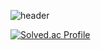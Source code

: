 ![header](https://capsule-render.vercel.app/api?type=soft&color=auto&height=150&section=header&text=Hyelim&fontSize=70&animation=twinkling)

[![Solved.ac Profile](http://mazassumnida.wtf/api/v2/generate_badge?boj=djc06048)](https://solved.ac/djc06048/)

